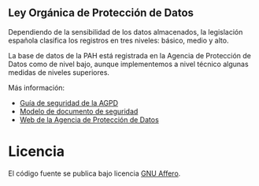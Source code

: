 Ley Orgánica de Protección de Datos
-----------------------------------

Dependiendo de la sensibilidad de los datos almacenados, la legislación española clasifica
los registros en tres niveles: básico, medio y alto.

La base de datos de la PAH está registrada en la Agencia de Protección de Datos 
como de nivel bajo, aunque implementemos a nivel técnico algunas medidas de niveles
superiores.

Más información:
*  [Guía de seguridad de la AGPD](GUIA_SEGURIDAD_2010.pdf)
*  [Modelo de documento de seguridad](modelo_doc_seguridad.pdf)
*  [Web de la Agencia de Protección de Datos](https://www.agpd.es/portalwebAGPD/canalresponsable/guia_documento/index-ides-idphp.php)

Licencia
========

El código fuente se publica bajo licencia [GNU Affero](http://es.wikipedia.org/wiki/GNU_Affero_General_Public_License).
